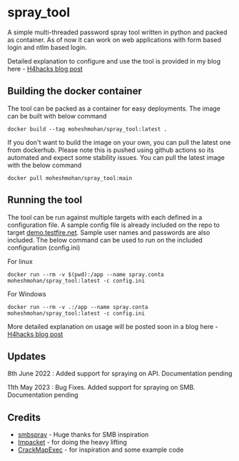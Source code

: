 # spray_tool

A simple multi-threaded password spray tool written in python and packed as container. As of now it can work on web applications with form based login and ntlm based login.

Detailed explanation to configure and use the tool is provided in my blog here - [H4hacks blog post](https://www.h4hacks.com/2022/03/multithreaded-password-spray-tool.html)

## Building the docker container

The tool can be packed as a container for easy deployments. The image can be built with below command

```
docker build --tag moheshmohan/spray_tool:latest .
```

If you don't want to build the image on your own, you can pull the latest one from dockerhub. Please note this is pushed using github actions so its automated and expect some stability issues. You can pull the latest image with the below command

```
docker pull moheshmohan/spray_tool:main
```

## Running the tool

The tool can be run against multiple targets with each defined in a configuration file. A sample config file is already included on the repo to target [demo.testfire.net](http://demo.testfire.net/login.jsp). Sample user names and passwords are also included. The below command can be used to run on the included configuration (config.ini)

For linux
```
docker run --rm -v $(pwd):/app --name spray.conta moheshmohan/spray_tool:latest -c config.ini
```

For Windows
```
docker run --rm -v .:/app --name spray.conta moheshmohan/spray_tool:latest -c config.ini
```

More detailed explanation on usage will be posted soon in a blog here - [H4hacks blog post](https://www.h4hacks.com/2022/03/multithreaded-password-spray-tool.html)

## Updates

8th June 2022 : Added support for spraying on API. Documentation pending

11th May 2023 : Bug Fixes. Added support for spraying on SMB. Documentation pending



## Credits 

* [smbspray](https://github.com/absolomb/smbspray)  - Huge thanks for SMB inspiration
* [Impacket](https://github.com/SecureAuthCorp/impacket) - for doing the heavy lifting
* [CrackMapExec](https://github.com/byt3bl33d3r/CrackMapExec) - for inspiration and some example code
